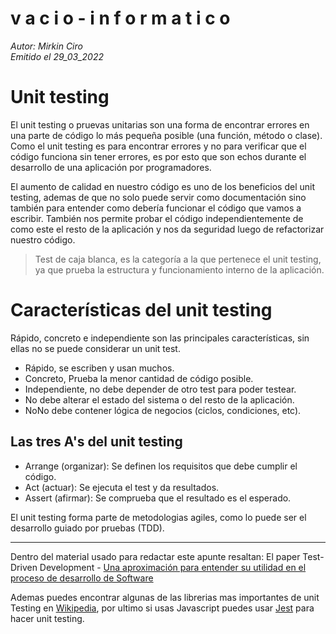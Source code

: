 v a c i o - i n f o r m a t i c o
====
*Autor: Mirkin Ciro* <br>
*Emitido el 29_03_2022*


# Unit testing

El unit testing o pruevas unitarias son una forma de encontrar errores en una parte de código lo más pequeña posible (una función, método o clase). Como el unit testing es para encontrar errores y no para verificar que el código funciona sin tener errores, es por esto que son echos durante el desarrollo de una aplicación por programadores.

El aumento de calidad en nuestro código es uno de los beneficios del unit testing, ademas de que no solo puede servir como documentación sino también para entender como debería funcionar el código que vamos a escribir. También nos permite probar el código independientemente de como este el resto de la aplicación y nos da seguridad luego de refactorizar nuestro código.

> Test de caja blanca, es la categoría a la que pertenece el unit testing, ya que prueba la estructura y funcionamiento interno de la aplicación.

# Características del unit testing

Rápido, concreto e independiente son las principales características, sin ellas no se puede considerar un unit test.

<ul>
	<li>Rápido, se escriben y usan muchos.</li>
	<li>Concreto, Prueba la menor cantidad de código posible.</li>
	<li>Independiente, no debe depender de otro test para poder testear.</li>
	<li>No debe alterar el estado del sistema o del resto de la aplicación.</li>
	<li>NoNo debe contener lógica de negocios (ciclos, condiciones, etc).</li>
</ul>

## Las tres A's del unit testing

* Arrange (organizar): Se definen los requisitos que debe cumplir el código.
* Act (actuar): Se ejecuta el test y da resultados.
* Assert (afirmar): Se comprueba que el resultado es el esperado.

El unit testing forma parte de metodologias agiles, como lo puede ser el desarrollo guiado por pruebas (TDD).
___
Dentro del material usado para redactar este apunte resaltan: El paper Test-Driven Development - <a href="">Una aproximación para entender su utilidad en el proceso de desarrollo de Software</a> 

Ademas puedes encontrar algunas de las librerias mas importantes de unit Testing en <a href="https://en.wikipedia.org/wiki/List_of_unit_testing_frameworks#JavaScript">Wikipedia</a>, por ultimo si usas Javascript puedes usar <a href="https://jestjs.io">Jest</a> para hacer unit testing.
